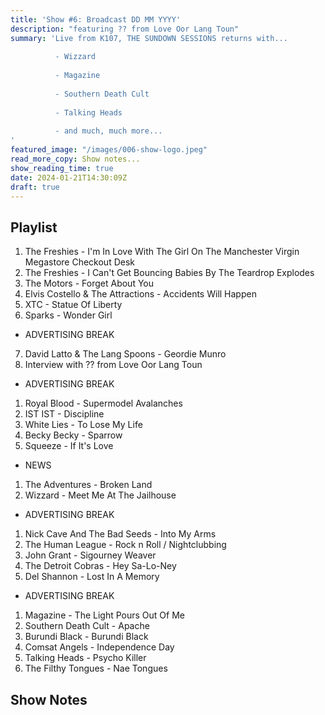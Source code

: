 ```yaml
---
title: 'Show #6: Broadcast DD MM YYYY'
description: "featuring ?? from Love Oor Lang Toun"
summary: 'Live from K107, THE SUNDOWN SESSIONS returns with...
 
          - Wizzard
                    
          - Magazine
          
          - Southern Death Cult
          
          - Talking Heads
          
          - and much, much more...
'
featured_image: "/images/006-show-logo.jpeg"
read_more_copy: Show notes...
show_reading_time: true
date: 2024-01-21T14:30:09Z
draft: true
---
```


## Playlist

1. The Freshies - I'm In Love With The Girl On The Manchester Virgin Megastore Checkout Desk
2. The Freshies - I Can't Get Bouncing Babies By The Teardrop Explodes
3. The Motors - Forget About You
4. Elvis Costello & The Attractions - Accidents Will Happen
5. XTC - Statue Of Liberty
6. Sparks - Wonder Girl

- ADVERTISING BREAK

7. David Latto & The Lang Spoons - Geordie Munro
8. Interview with ?? from Love Oor Lang Toun

- ADVERTISING BREAK

1. Royal Blood - Supermodel Avalanches
2. IST IST - Discipline
3. White Lies - To Lose My Life
4. Becky Becky - Sparrow
5. Squeeze - If It's Love

- NEWS

1. The Adventures - Broken Land
2. Wizzard - Meet Me At The Jailhouse

- ADVERTISING BREAK

1. Nick Cave And The Bad Seeds - Into My Arms
2. The Human League - Rock n Roll / Nightclubbing
3. John Grant - Sigourney Weaver
4. The Detroit Cobras - Hey Sa-Lo-Ney
5. Del Shannon - Lost In A Memory

- ADVERTISING BREAK

1. Magazine - The Light Pours Out Of Me
2. Southern Death Cult - Apache
3. Burundi Black - Burundi Black
4. Comsat Angels - Independence Day
5. Talking Heads - Psycho Killer
6. The Filthy Tongues - Nae Tongues

## Show Notes 
